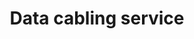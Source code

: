 ---
title: "Data cabling service"
alt: "Installing reliable data cabling for high-speed internet and network connections"
description: "Installing reliable data cabling for high-speed internet and network connections"
category: "network-engineer"
subcategory: "data-cabling"
image: "/tradespeople/network-engineer/data-cabling.webp"
ogImage: "/tradespeople/network-engineer/data-cabling.webp"
colour: "blue"
pathtxt: "Data cabling"
published: true
---